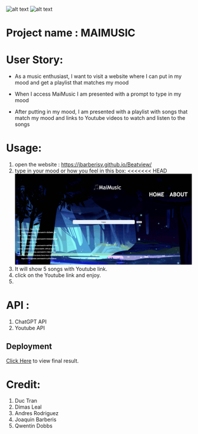 
![alt text](https://img.shields.io/badge/License-GPLv2-brightgreen)
![alt text](https://img.shields.io/badge/Ver.-1.0.0-blue)


# Project name : MAIMUSIC

# User Story:

- As a music enthusiast, I want to visit a website where I can put in my mood and get a playlist that matches my mood

- When I access MaiMusic I am presented with a prompt to type in my mood

- After putting in my mood, I am presented with a playlist with songs that match my mood and links to Youtube videos to watch and listen to the songs

# Usage:
1. open the website : https://jbarberisv.github.io/Beatview/
2. type in your mood or how you feel in this box:
<<<<<<< HEAD
![website comment box](https://github.com/jbarberisv/Beatview/blob/main/assets/Images/ss-MAI.png?raw=true)
1. It will show 5 songs with Youtube link.
2. click on the Youtube link and enjoy.
3. 
# API :
1. ChatGPT API
2. Youtube API

## Deployment
[Click Here](https://jbarberisv.github.io/Beatview/) to view final result.

# Credit:
1. Duc Tran
2. Dimas Leal
3. Andres Rodriguez
4. Joaquin Barberis
5. Qwentin Dobbs 

